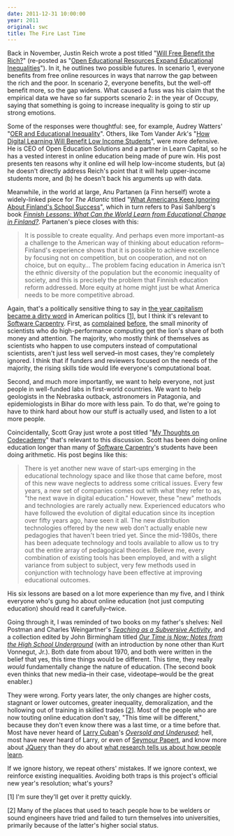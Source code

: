 ```yaml
---
date: 2011-12-31 10:00:00
year: 2011
original: swc
title: The Fire Last Time
---
```

<p>Back in November, Justin Reich wrote a post titled "<a href="http://www.edtechresearcher.com/2011/11/will-free-benefit-the-rich/">Will Free Benefit the Rich?</a>" (re-posted as "<a href="https://edutechdebate.org/oer-and-digital-divide/open-educational-resources-expand-educational-inequalities/">Open Educational Resources Expand Educational Inequalities</a>"). In it, he outlines two possible futures. In scenario 1, everyone benefits from free online resources in ways that narrow the gap between the rich and the poor. In scenario 2, everyone benefits, but the well-off benefit more, so the gap widens. What caused a fuss was his claim that the empirical data we have so far supports scenario 2: in the year of Occupy, saying that something is going to increase inequality is going to stir up strong emotions.</p>
<p>Some of the responses were thoughtful: see, for example, Audrey Watters' "<a href="http://www.hackeducation.com/2011/12/21/oer-and-educational-inequality/">OER and Educational Inequality</a>". Others, like Tom Vander Ark's "<a href="http://www.huffingtonpost.com/tom-vander-ark/digital-learning_b_1172137.html">How Digital Learning Will Benefit Low Income Students</a>", were more defensive. He is CEO of Open Education Solutions and a partner in Learn Capital, so he has a vested interest in online education being made of pure win. His post presents ten reasons why it online ed will help low-income students, but (a) he doesn't directly address Reich's point that it will help upper-income students more, and (b) he doesn't back his arguments up with data.</p>
<p>Meanwhile, in the world at large, Anu Partanen (a Finn herself) wrote a widely-linked piece for <cite>The Atlantic</cite> titled "<a href="http://www.theatlantic.com/national/archive/2011/12/what-americans-keep-ignoring-about-finlands-school-success/250564/">What Americans Keep Ignoring About Finland's School Success</a>", which in turn refers to Pasi Sahlberg's book <a href="http://www.amazon.com/Finnish-Lessons-Educational-Change-Finland/dp/0807752576"><cite>Finnish Lessons: What Can the World Learn from Educational Change in Finland?</cite></a>. Partanen's piece closes with this:</p>
<blockquote><p>It is possible to create equality. And perhaps even more important–as a challenge to the American way of thinking about education reform–Finland's experience shows that it is possible to achieve excellence by focusing not on competition, but on cooperation, and not on choice, but on equity… The problem facing education in America isn't the ethnic diversity of the population but the economic inequality of society, and this is precisely the problem that Finnish education reform addressed. More equity at home might just be what America needs to be more competitive abroad.</p></blockquote>
<p>Again, that's a politically sensitive thing to say in <a href="http://www.cbc.ca/news/world/story/2011/12/29/f-rfa-macdonald-capitalism.html">the year capitalism became a dirty word</a> in American politics [<a href="#1">1</a>], but I think it's relevant to <a href="https://software-carpentry.org">Software Carpentry</a>. First, as <a href="http://www.americanscientist.org/issues/pub/wheres-the-real-bottleneck-in-scientific-computing">complained</a> <a href="http://ieeexplore.ieee.org/xpl/freeabs_all.jsp?arnumber=4488057">before</a>, the small minority of scientists who do high-performance computing get the lion's share of both money and attention. The majority, who mostly think of themselves as scientists who happen to use computers instead of computational scientists, aren't just less well served–in most cases, they're completely ignored. I think that if funders and reviewers focused on the needs of the majority, the rising skills tide would life everyone's computational boat.</p>
<p>Second, and much more importantly, we want to help everyone, not just people in well-funded labs in first-world countries. We want to help geologists in the Nebraska outback, astronomers in Patagonia, and epidemiologists in Bihar do more with less pain. To do that, we're going to have to think hard about how our stuff is actually used, and listen to a lot more people.</p>
<p>Coincidentally, Scott Gray just wrote a post titled "<a href="http://blog.oreillyschool.com/2011/12/my-thoughts-on-codecademy.html">My Thoughts on Codecademy</a>" that's relevant to this discussion. Scott has been doing online education longer than many of <a href="https://software-carpentry.org">Software Carpentry</a>'s students have been doing arithmetic. His post begins like this:</p>
<blockquote><p>There is yet another new wave of start-ups emerging in the educational technology space and like those that came before, most of this new wave neglects to address some critical issues. Every few years, a new set of companies comes out with what they refer to as, "the next wave in digital education." However, these "new" methods and technologies are rarely actually new. Experienced educators who have followed the evolution of digital education since its inception over fifty years ago, have seen it all. The new distribution technologies offered by the new web don't actually enable new pedagogies that haven't been tried yet. Since the mid-1980s, there has been adequate technology and tools available to allow us to try out the entire array of pedagogical theories. Believe me, every combination of existing tools has been employed, and with a slight variance from subject to subject, very few methods used in conjunction with technology have been effective at improving educational outcomes.</p></blockquote>
<p>His six lessons are based on a lot more experience than my five, and I think everyone who's gung ho about online education (not just computing education) should read it carefully–twice.</p>
<p>Going through it, I was reminded of two books on my father's shelves: Neil Postman and Charles Weingartner's <a href="http://www.amazon.com/Teaching-Subversive-Activity-Neil-Postman/dp/0385290098/"><cite>Teaching as a Subversive Activity</cite></a>, and a collection edited by John Birmingham titled <a href="http://www.amazon.com/OUR-TIME-NOW-School-Underground/dp/B000QEC6AM/"><cite>Our Time is Now: Notes from the High School Underground</cite></a> (with an introduction by none other than Kurt Vonnegut, Jr.). Both date from about 1970, and both were written in the belief that yes, this time things would be different. This time, they really <em>would</em> fundamentally change the nature of education. (The second book even thinks that new media–in their case, videotape–would be the great enabler.)</p>
<p>They were wrong. Forty years later, the only changes are higher costs, stagnant or lower outcomes, greater inequality, demoralization, and the hollowing out of training in skilled trades [<a href="#2">2</a>]. Most of the people who are now touting online education don't say, "This time will be different," because they don't even know there was a last time, or a time before that. Most have never heard of <a href="http://larrycuban.wordpress.com/">Larry Cuban</a>'s <a href="http://www.amazon.com/Oversold-Underused-Computers-Larry-Cuban/dp/0674011090"><cite>Oversold and Underused</cite></a>; hell, most have never heard of Larry, or even of <a href="http://en.wikipedia.org/wiki/Seymour_Papert">Seymour Papert</a>, and know more about <a href="http://jquery.com/">JQuery</a> than they do about <a href="http://ies.ed.gov/ncee/wwc/practiceguide.aspx?sid=1">what research tells us about how people learn</a>.</p>
<p>If we ignore history, we repeat others' mistakes. If we ignore context, we reinforce existing inequalities. Avoiding both traps is this project's official new year's resolution; what's yours?</p>
<p id="1">[1] I'm sure they'll get over it pretty quickly.</p>
<p id="2">[2] Many of the places that used to teach people how to be welders or sound engineers have tried and failed to turn themselves into universities, primarily because of the latter's higher social status.</p>

